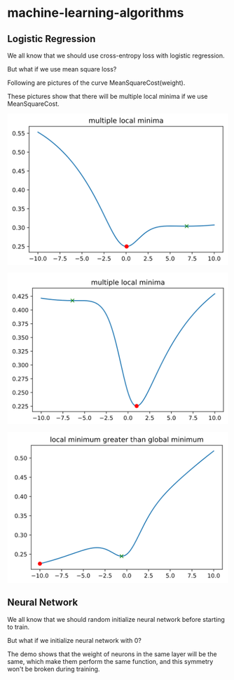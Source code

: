 # machine-learning-algorithms

## Logistic Regression
We all know that we should use cross-entropy loss with logistic regression.

But what if we use mean square loss?

Following are pictures of the curve MeanSquareCost(weight).

These pictures show that there will be  multiple local minima if we use MeanSquareCost.

![alt text](https://github.com/keineahnung2345/machine-learning-algorithms/blob/master/Logistic%20Regression/images/mean_square_cost_function_of_w_1.PNG)

![alt text](https://github.com/keineahnung2345/machine-learning-algorithms/blob/master/Logistic%20Regression/images/mean_square_cost_function_of_w_2.PNG)

![alt text](https://github.com/keineahnung2345/machine-learning-algorithms/blob/master/Logistic%20Regression/images/mean_square_cost_function_of_w_3.PNG)

## Neural Network
We all know that we should random initialize neural network before starting to train.

But what if we initialize neural network with 0?

The demo shows that the weight of neurons in the same layer will be the same, which make them perform the same function, and this symmetry won't be broken during training.
